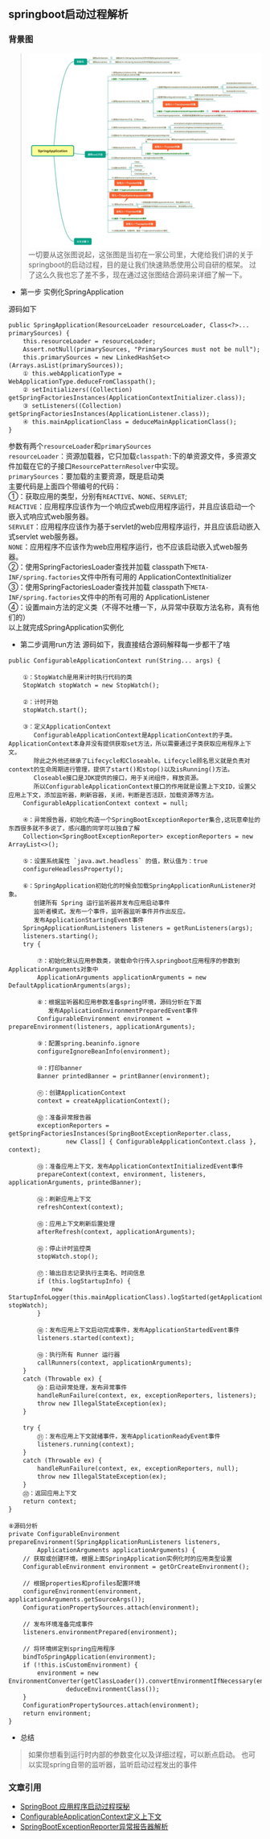 ## springboot启动过程解析

### 背景图

> ![img.png](/doc/images/spring-start.png)  
> 一切要从这张图说起，这张图是当初在一家公司里，大佬给我们讲的关于springboot的启动过程，目的是让我们快速熟悉使用公司自研的框架。
> 过了这么久我也忘了差不多，现在通过这张图结合源码来详细了解一下。

* 第一步 实例化SpringApplication

源码如下 
```
public SpringApplication(ResourceLoader resourceLoader, Class<?>... primarySources) {    
    this.resourceLoader = resourceLoader;    
    Assert.notNull(primarySources, "PrimarySources must not be null");    
    this.primarySources = new LinkedHashSet<>(Arrays.asList(primarySources));    
    ① this.webApplicationType = WebApplicationType.deduceFromClasspath();  
    ② setInitializers((Collection) getSpringFactoriesInstances(ApplicationContextInitializer.class));   
    ③ setListeners((Collection) getSpringFactoriesInstances(ApplicationListener.class));   
    ④ this.mainApplicationClass = deduceMainApplicationClass();   
}  
```
参数有两个`resourceLoader`和`primarySources`  
`resourceLoader`：资源加载器，它只加载`classpath:`下的单资源文件，多资源文件加载在它的子接口`ResourcePatternResolver`中实现。  
`primarySources`：要加载的主要资源，既是启动类  
主要代码是上面四个带编号的代码：  
①：获取应用的类型，分别有`REACTIVE`、`NONE`、`SERVLET`;  
`REACTIVE`：应用程序应该作为一个响应式web应用程序运行，并且应该启动一个嵌入式响应式web服务器。  
`SERVLET`：应用程序应该作为基于servlet的web应用程序运行，并且应该启动嵌入式servlet web服务器。  
`NONE`：应用程序不应该作为web应用程序运行，也不应该启动嵌入式web服务器。    
②：使用SpringFactoriesLoader查找并加载 classpath下`META-INF/spring.factories`文件中所有可用的 ApplicationContextInitializer    
③：使用SpringFactoriesLoader查找并加载 classpath下`META-INF/spring.factories`文件中的所有可用的 ApplicationListener    
④：设置main方法的定义类（不得不吐槽一下，从异常中获取方法名称，真有他们的）    
以上就完成SpringApplication实例化
* 第二步调用run方法
源码如下，我直接结合源码解释每一步都干了啥
```
public ConfigurableApplicationContext run(String... args) {

    ①：StopWatch是用来计时执行代码的类
    StopWatch stopWatch = new StopWatch();
    
    ②：计时开始
    stopWatch.start();
    
    ③：定义ApplicationContext
       ConfigurableApplicationContext是ApplicationContext的子类。ApplicationContext本身并没有提供获取set方法，所以需要通过子类获取应用程序上下文。
       除此之外他还继承了Lifecycle和Closeable。Lifecycle顾名思义就是负责对context的生命周期进行管理，提供了start()和stop()以及isRunning()方法。
       Closeable接口是JDK提供的接口，用于关闭组件，释放资源。
       所以ConfigurableApplicationContext接口的作用就是设置上下文ID，设置父应用上下文，添加监听器，刷新容器，关闭，判断是否活跃，加载资源等方法。
    ConfigurableApplicationContext context = null;
    
    ④：异常报告器，初始化构造一个SpringBootExceptionReporter集合,这玩意牵扯的东西很多就不多说了，感兴趣的同学可以独自了解
    Collection<SpringBootExceptionReporter> exceptionReporters = new ArrayList<>();
    
    ⑤：设置系统属性 `java.awt.headless` 的值，默认值为：true
    configureHeadlessProperty();
    
    ⑥：SpringApplication初始化的时候会加载SpringApplicationRunListener对象。
       创建所有 Spring 运行监听器并发布应用启动事件
       监听者模式，发布一个事件，监听器监听事件并作出反应。
       发布ApplicationStartingEvent事件
    SpringApplicationRunListeners listeners = getRunListeners(args);
    listeners.starting();
    try {
        
        ⑦：初始化默认应用参数类，装载命令行传入springboot应用程序的参数到ApplicationArguments对象中
        ApplicationArguments applicationArguments = new DefaultApplicationArguments(args);
        
        ⑧：根据监听器和应用参数准备spring环境，源码分析在下面
           发布ApplicationEnvironmentPreparedEvent事件
        ConfigurableEnvironment environment = prepareEnvironment(listeners, applicationArguments);
        
        ⑨：配置spring.beaninfo.ignore
        configureIgnoreBeanInfo(environment);
        
        ⑩：打印banner
        Banner printedBanner = printBanner(environment);
        
        ⑪：创建ApplicationContext
        context = createApplicationContext();
        
        ⑫：准备异常报告器
        exceptionReporters = getSpringFactoriesInstances(SpringBootExceptionReporter.class,
                new Class[] { ConfigurableApplicationContext.class }, context);
        
        ⑬：准备应用上下文，发布ApplicationContextInitializedEvent事件
        prepareContext(context, environment, listeners, applicationArguments, printedBanner);
        
        ⑭：刷新应用上下文
        refreshContext(context);
        
        ⑮：应用上下文刷新后置处理
        afterRefresh(context, applicationArguments);
        
        ⑯：停止计时监控类
        stopWatch.stop();
        
        ⑰：输出日志记录执行主类名、时间信息
        if (this.logStartupInfo) {
            new StartupInfoLogger(this.mainApplicationClass).logStarted(getApplicationLog(), stopWatch);
        }
        
        ⑱：发布应用上下文启动完成事件，发布ApplicationStartedEvent事件
        listeners.started(context);
        
        ⑲：执行所有 Runner 运行器
        callRunners(context, applicationArguments);
    }
    catch (Throwable ex) {
        ⑳：启动异常处理，发布异常事件
        handleRunFailure(context, ex, exceptionReporters, listeners);
        throw new IllegalStateException(ex);
    }

    try {
        ㉑：发布应用上下文就绪事件，发布ApplicationReadyEvent事件
        listeners.running(context);
    }
    catch (Throwable ex) {
        handleRunFailure(context, ex, exceptionReporters, null);
        throw new IllegalStateException(ex);
    }
    ㉒：返回应用上下文
    return context;
}

⑧源码分析
private ConfigurableEnvironment prepareEnvironment(SpringApplicationRunListeners listeners,
        ApplicationArguments applicationArguments) {
    // 获取或创建环境，根据上面SpringApplication实例化时的应用类型设置
    ConfigurableEnvironment environment = getOrCreateEnvironment();
    
    // 根据properties和profiles配置环境
    configureEnvironment(environment, applicationArguments.getSourceArgs());
    ConfigurationPropertySources.attach(environment);
    
    // 发布环境准备完成事件
    listeners.environmentPrepared(environment);
    
    // 将环境绑定到spring应用程序
    bindToSpringApplication(environment);
    if (!this.isCustomEnvironment) {
        environment = new EnvironmentConverter(getClassLoader()).convertEnvironmentIfNecessary(environment,
                deduceEnvironmentClass());
    }
    ConfigurationPropertySources.attach(environment);
    return environment;
}
```  
* 总结
> 如果你想看到运行时内部的参数变化以及详细过程，可以断点启动。
> 也可以实现spring自带的监听器，监听启动过程发出的事件

### 文章引用
* [SpringBoot 应用程序启动过程探秘](https://juejin.cn/post/6844903669998026759)
* [ConfigurableApplicationContext定义上下文](https://juejin.cn/post/6844903936663502856)
* [SpringBootExceptionReporter异常报告器解析](https://www.jianshu.com/p/5932371a8170)